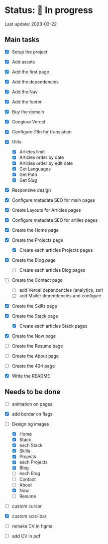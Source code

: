 # Status: 🔵 In progress

Last update: 2023-03-22

## Main tasks

- [x] Setup the project

- [x] Add assets

- [x] Add the first page

- [x] Add the dependencies

- [x] Add the Nav

- [x] Add the footer

- [x] Buy the domain

- [x] Congiure Vercel

- [x] Configure i18n for translation

- [x] Utils
  - [x] Articles limit
  - [x] Articles order by date
  - [x] Articles order by edit date
  - [x] Get Languages
  - [x] Get Path
  - [x] Get Slug

- [x] Responsive design

- [x] Configure metadata SEO for main pages

- [x] Create Layouts for Articles pages

- [x] Configure metadata SEO for artiles pages

- [x] Create the Home page

- [x] Create the Projects page
  - [x] Create each articles Projects pages

- [x] Create the Blog page
  - [ ] Create each articles Blog pages

- [ ] Create the Contact page
  - [ ] add Vercel dependencies (analytics, ssr)
  - [ ] add Mailer dependencies and configure

- [x] Create the Skills page

- [x] Create the Stack page
  - [x] Create each articles Stack pages
- [x] Create the Now page

- [ ] Create the Resume page

- [ ] Create the About page

- [ ] Create the 404 page

- [x] Write the README

## Needs to be done

- [ ] animation on pages

- [x] add border on flags

- [ ] Design og images
  - [x] Home
  - [x] Stack
  - [x] each Stack
  - [x] Skills
  - [x] Projects
  - [x] each Projects
  - [x] Blog
  - [ ] each Blog
  - [ ] Contact
  - [ ] About
  - [x] Now
  - [ ] Resume

- [ ] custom cursor

- [x] custom scrollbar

- [ ] remake CV in figma

- [ ] add CV in pdf
